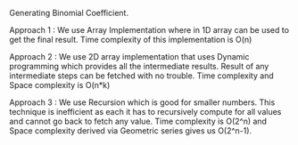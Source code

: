 Generating Binomial Coefficient.

Approach 1 : We use Array Implementation where in 1D array can be used to get the final result. Time complexity of this implementation
is O(n)

Approach 2 : We use 2D array implementation that uses Dynamic programming which  provides all the intermediate results.
Result of any intermediate steps can be fetched with no trouble. Time complexity and Space complexity is O(n*k)

Approach 3 : We use Recursion which is good for smaller numbers. This technique is inefficient as each it has to 
recursively compute for all values and cannot go back to fetch any value. Time complexity is O(2^n) and
Space complexity derived via Geometric series gives us O(2^n-1).